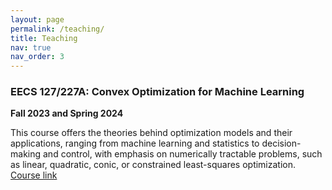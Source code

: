 ```yaml
---
layout: page
permalink: /teaching/
title: Teaching
nav: true
nav_order: 3
---
```


### EECS 127/227A: Convex Optimization for Machine Learning

**Fall 2023 and Spring 2024**

This course offers the theories behind optimization models and their applications, ranging from machine learning and statistics to decision-making and control, with emphasis on numerically tractable problems, such as linear, quadratic, conic, or constrained least-squares optimization.
[Course link](https://eecs127.github.io/)